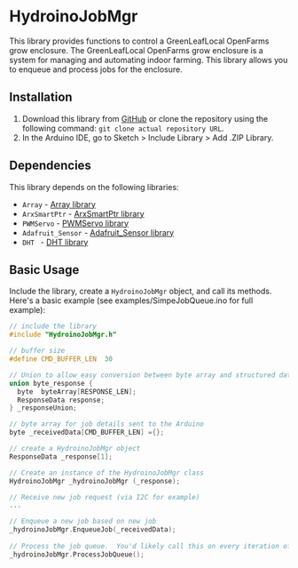 # HydroinoJobMgr

This library provides functions to control a GreenLeafLocal OpenFarms grow enclosure. The GreenLeafLocal OpenFarms grow enclosure is a system for managing and automating indoor farming. This library allows you to enqueue and process jobs for the enclosure.

## Installation

1. Download this library from [GitHub](https://github.com/GreenLeafLocal/HydroinoJobMgr) or clone the repository using the following command: `git clone actual repository URL`.
2. In the Arduino IDE, go to Sketch > Include Library > Add .ZIP Library.

## Dependencies

This library depends on the following libraries:

- `Array` - [Array library](https://www.arduino.cc/reference/en/libraries/array/)
- `ArxSmartPtr` - [ArxSmartPtr library](https://www.arduino.cc/reference/en/libraries/arxsmartptr/)
- `PWMServo` - [PWMServo library](https://www.arduino.cc/reference/en/libraries/pwmservo/)
- `Adafruit_Sensor` - [Adafruit_Sensor library](https://www.arduino.cc/reference/en/libraries/adafruit-unified-sensor/)
- `DHT ` - [DHT  library](https://www.arduino.cc/reference/en/libraries/dht-sensor-library/)

## Basic Usage

Include the library, create a `HydroinoJobMgr` object, and call its methods. Here's a basic example (see examples/SimpeJobQueue.ino for full example):

```cpp
// include the library
#include "HydroinoJobMgr.h"

// buffer size
#define CMD_BUFFER_LEN  30

// Union to allow easy conversion between byte array and structured data
union byte_response {
  byte  byteArray[RESPONSE_LEN];
  ResponseData response;
} _responseUnion;

// byte array for job details sent to the Arduino 
byte _receivedData[CMD_BUFFER_LEN] ={};  

// create a HydroinoJobMgr object
ResponseData _response[1];  

// Create an instance of the HydroinoJobMgr class
HydroinoJobMgr _hydroinoJobMgr (_response);

// Receive new job request (via I2C for example)
...

// Enqueue a new job based on new job
_hydroinoJobMgr.EnqueueJob(_receivedData);
   
// Process the job queue.  You'd likely call this on every iteration of the loop() function
_hydroinoJobMgr.ProcessJobQueue();